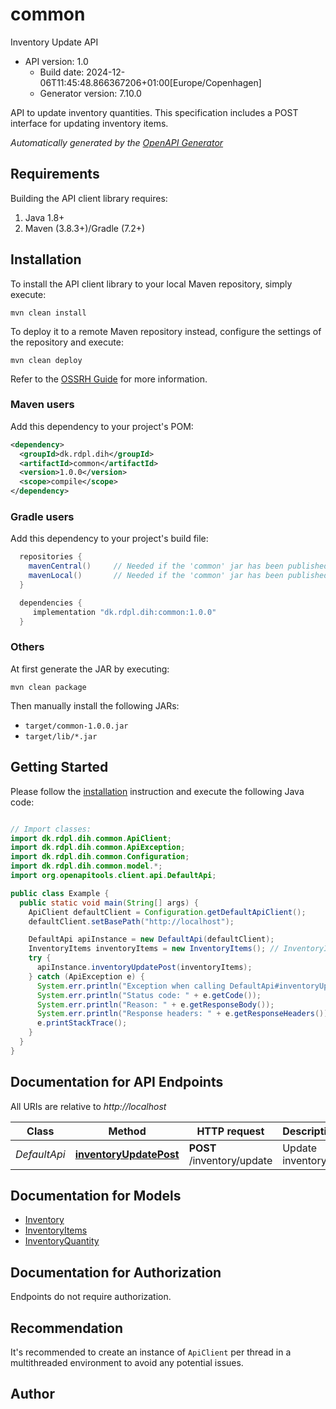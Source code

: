# common

Inventory Update API
- API version: 1.0
  - Build date: 2024-12-06T11:45:48.866367206+01:00[Europe/Copenhagen]
  - Generator version: 7.10.0

API to update inventory quantities. This specification includes a POST interface for updating inventory items.


*Automatically generated by the [OpenAPI Generator](https://openapi-generator.tech)*


## Requirements

Building the API client library requires:
1. Java 1.8+
2. Maven (3.8.3+)/Gradle (7.2+)

## Installation

To install the API client library to your local Maven repository, simply execute:

```shell
mvn clean install
```

To deploy it to a remote Maven repository instead, configure the settings of the repository and execute:

```shell
mvn clean deploy
```

Refer to the [OSSRH Guide](http://central.sonatype.org/pages/ossrh-guide.html) for more information.

### Maven users

Add this dependency to your project's POM:

```xml
<dependency>
  <groupId>dk.rdpl.dih</groupId>
  <artifactId>common</artifactId>
  <version>1.0.0</version>
  <scope>compile</scope>
</dependency>
```

### Gradle users

Add this dependency to your project's build file:

```groovy
  repositories {
    mavenCentral()     // Needed if the 'common' jar has been published to maven central.
    mavenLocal()       // Needed if the 'common' jar has been published to the local maven repo.
  }

  dependencies {
     implementation "dk.rdpl.dih:common:1.0.0"
  }
```

### Others

At first generate the JAR by executing:

```shell
mvn clean package
```

Then manually install the following JARs:

* `target/common-1.0.0.jar`
* `target/lib/*.jar`

## Getting Started

Please follow the [installation](#installation) instruction and execute the following Java code:

```java

// Import classes:
import dk.rdpl.dih.common.ApiClient;
import dk.rdpl.dih.common.ApiException;
import dk.rdpl.dih.common.Configuration;
import dk.rdpl.dih.common.model.*;
import org.openapitools.client.api.DefaultApi;

public class Example {
  public static void main(String[] args) {
    ApiClient defaultClient = Configuration.getDefaultApiClient();
    defaultClient.setBasePath("http://localhost");

    DefaultApi apiInstance = new DefaultApi(defaultClient);
    InventoryItems inventoryItems = new InventoryItems(); // InventoryItems | 
    try {
      apiInstance.inventoryUpdatePost(inventoryItems);
    } catch (ApiException e) {
      System.err.println("Exception when calling DefaultApi#inventoryUpdatePost");
      System.err.println("Status code: " + e.getCode());
      System.err.println("Reason: " + e.getResponseBody());
      System.err.println("Response headers: " + e.getResponseHeaders());
      e.printStackTrace();
    }
  }
}

```

## Documentation for API Endpoints

All URIs are relative to *http://localhost*

Class | Method | HTTP request | Description
------------ | ------------- | ------------- | -------------
*DefaultApi* | [**inventoryUpdatePost**](docs/DefaultApi.md#inventoryUpdatePost) | **POST** /inventory/update | Update inventory


## Documentation for Models

 - [Inventory](docs/Inventory.md)
 - [InventoryItems](docs/InventoryItems.md)
 - [InventoryQuantity](docs/InventoryQuantity.md)


<a id="documentation-for-authorization"></a>
## Documentation for Authorization

Endpoints do not require authorization.


## Recommendation

It's recommended to create an instance of `ApiClient` per thread in a multithreaded environment to avoid any potential issues.

## Author



